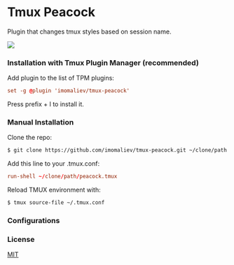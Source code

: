 # Tmux Peacock

Plugin that changes tmux styles based on session name.

![](https://cdn.loom.com/sessions/thumbnails/b5c92d40624544c1a894e1e5bb18d070-with-play.gif)

### Installation with Tmux Plugin Manager (recommended)

Add plugin to the list of TPM plugins:

```tmux.conf
set -g @plugin 'imomaliev/tmux-peacock'
```

Press prefix + I to install it.

### Manual Installation

Clone the repo:

```bash
$ git clone https://github.com/imomaliev/tmux-peacock.git ~/clone/path
```

Add this line to your .tmux.conf:

```tmux.conf
run-shell ~/clone/path/peacock.tmux
```

Reload TMUX environment with:

```bash
$ tmux source-file ~/.tmux.conf
```

### Configurations

### License

[MIT](LICENSE)
